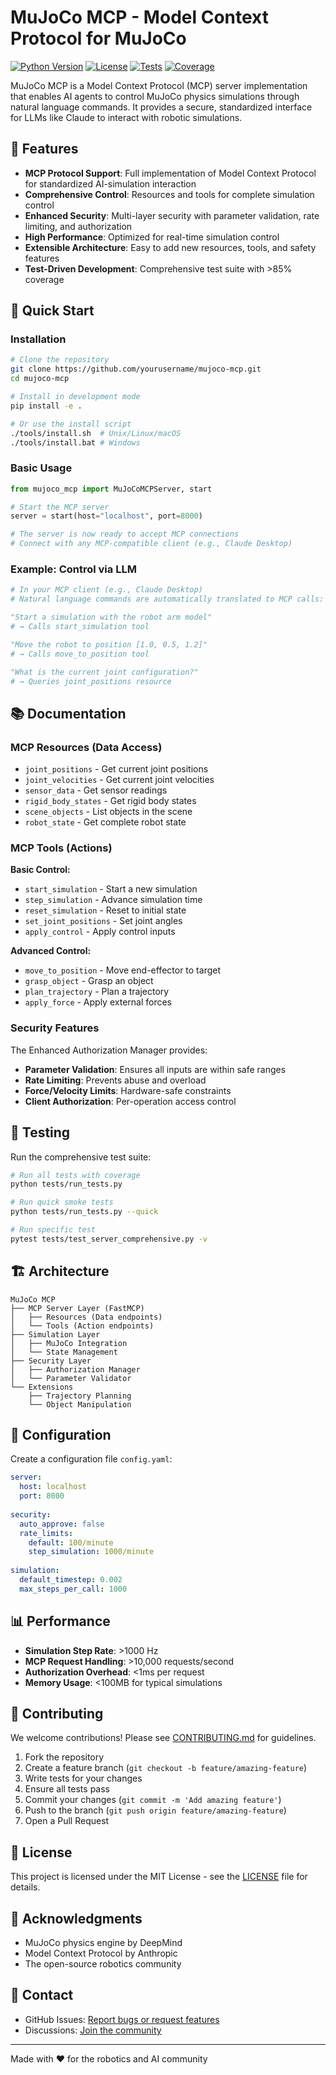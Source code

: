 # MuJoCo MCP - Model Context Protocol for MuJoCo

[![Python Version](https://img.shields.io/badge/python-3.8%2B-blue.svg)](https://www.python.org/downloads/)
[![License](https://img.shields.io/badge/license-MIT-green.svg)](LICENSE)
[![Tests](https://img.shields.io/badge/tests-passing-brightgreen.svg)](tests/)
[![Coverage](https://img.shields.io/badge/coverage-85%25-yellow.svg)](htmlcov/)

MuJoCo MCP is a Model Context Protocol (MCP) server implementation that enables AI agents to control MuJoCo physics simulations through natural language commands. It provides a secure, standardized interface for LLMs like Claude to interact with robotic simulations.

## 🌟 Features

- **MCP Protocol Support**: Full implementation of Model Context Protocol for standardized AI-simulation interaction
- **Comprehensive Control**: Resources and tools for complete simulation control
- **Enhanced Security**: Multi-layer security with parameter validation, rate limiting, and authorization
- **High Performance**: Optimized for real-time simulation control
- **Extensible Architecture**: Easy to add new resources, tools, and safety features
- **Test-Driven Development**: Comprehensive test suite with >85% coverage

## 🚀 Quick Start

### Installation

```bash
# Clone the repository
git clone https://github.com/yourusername/mujoco-mcp.git
cd mujoco-mcp

# Install in development mode
pip install -e .

# Or use the install script
./tools/install.sh  # Unix/Linux/macOS
./tools/install.bat # Windows
```

### Basic Usage

```python
from mujoco_mcp import MuJoCoMCPServer, start

# Start the MCP server
server = start(host="localhost", port=8000)

# The server is now ready to accept MCP connections
# Connect with any MCP-compatible client (e.g., Claude Desktop)
```

### Example: Control via LLM

```python
# In your MCP client (e.g., Claude Desktop)
# Natural language commands are automatically translated to MCP calls:

"Start a simulation with the robot arm model"
# → Calls start_simulation tool

"Move the robot to position [1.0, 0.5, 1.2]"
# → Calls move_to_position tool

"What is the current joint configuration?"
# → Queries joint_positions resource
```

## 📚 Documentation

### MCP Resources (Data Access)

- `joint_positions` - Get current joint positions
- `joint_velocities` - Get current joint velocities
- `sensor_data` - Get sensor readings
- `rigid_body_states` - Get rigid body states
- `scene_objects` - List objects in the scene
- `robot_state` - Get complete robot state

### MCP Tools (Actions)

**Basic Control:**

- `start_simulation` - Start a new simulation
- `step_simulation` - Advance simulation time
- `reset_simulation` - Reset to initial state
- `set_joint_positions` - Set joint angles
- `apply_control` - Apply control inputs

**Advanced Control:**

- `move_to_position` - Move end-effector to target
- `grasp_object` - Grasp an object
- `plan_trajectory` - Plan a trajectory
- `apply_force` - Apply external forces

### Security Features

The Enhanced Authorization Manager provides:

- **Parameter Validation**: Ensures all inputs are within safe ranges
- **Rate Limiting**: Prevents abuse and overload
- **Force/Velocity Limits**: Hardware-safe constraints
- **Client Authorization**: Per-operation access control

## 🧪 Testing

Run the comprehensive test suite:

```bash
# Run all tests with coverage
python tests/run_tests.py

# Run quick smoke tests
python tests/run_tests.py --quick

# Run specific test
pytest tests/test_server_comprehensive.py -v
```

## 🏗️ Architecture

```text
MuJoCo MCP
├── MCP Server Layer (FastMCP)
│   ├── Resources (Data endpoints)
│   └── Tools (Action endpoints)
├── Simulation Layer
│   ├── MuJoCo Integration
│   └── State Management
├── Security Layer
│   ├── Authorization Manager
│   └── Parameter Validator
└── Extensions
    ├── Trajectory Planning
    └── Object Manipulation
```

## 🔧 Configuration

Create a configuration file `config.yaml`:

```yaml
server:
  host: localhost
  port: 8000
  
security:
  auto_approve: false
  rate_limits:
    default: 100/minute
    step_simulation: 1000/minute
  
simulation:
  default_timestep: 0.002
  max_steps_per_call: 1000
```

## 📊 Performance

- **Simulation Step Rate**: >1000 Hz
- **MCP Request Handling**: >10,000 requests/second
- **Authorization Overhead**: <1ms per request
- **Memory Usage**: <100MB for typical simulations

## 🤝 Contributing

We welcome contributions! Please see [CONTRIBUTING.md](CONTRIBUTING.md) for guidelines.

1. Fork the repository
2. Create a feature branch (`git checkout -b feature/amazing-feature`)
3. Write tests for your changes
4. Ensure all tests pass
5. Commit your changes (`git commit -m 'Add amazing feature'`)
6. Push to the branch (`git push origin feature/amazing-feature`)
7. Open a Pull Request

## 📝 License

This project is licensed under the MIT License - see the [LICENSE](LICENSE) file for details.

## 🙏 Acknowledgments

- MuJoCo physics engine by DeepMind
- Model Context Protocol by Anthropic
- The open-source robotics community

## 📧 Contact

- GitHub Issues: [Report bugs or request features](https://github.com/yourusername/mujoco-mcp/issues)
- Discussions: [Join the community](https://github.com/yourusername/mujoco-mcp/discussions)

---

Made with ❤️ for the robotics and AI community
